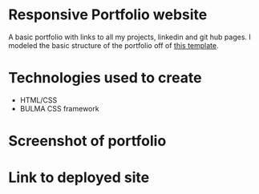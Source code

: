 # Responsive Portfolio website

A basic portfolio with links to all my projects, linkedin and git hub pages. I modeled the basic structure of the portfolio off of [this template](https://startbootstrap.com/previews/resume). 

# Technologies used to create

* HTML/CSS
* BULMA CSS framework


# Screenshot of portfolio


# Link to deployed site


